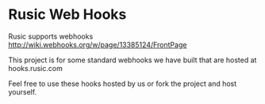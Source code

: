 Rusic Web Hooks
===============

Rusic supports webhooks http://wiki.webhooks.org/w/page/13385124/FrontPage

This project is for some standard webhooks we have built that are hosted at hooks.rusic.com

Feel free to use these hooks hosted by us or fork the project and host yourself.